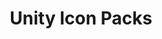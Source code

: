 ---
title: Unity Icon Packs
summary: Unity Icon Packs for Resource Redirect
parent: Resource Redirect
grand_parent: WindHawk
permalink: /windhawk/resource-redirect/unity-series
---